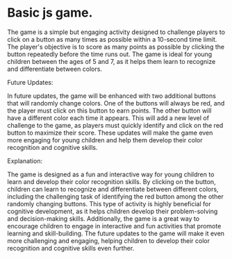 # Basic js game.

The game is a simple but engaging activity designed to challenge players to click on a button as many times as possible within a 10-second time limit. The player's objective is to score as many points as possible by clicking the button repeatedly before the time runs out. The game is ideal for young children between the ages of 5 and 7, as it helps them learn to recognize and differentiate between colors.

Future Updates:

In future updates, the game will be enhanced with two additional buttons that will randomly change colors. One of the buttons will always be red, and the player must click on this button to earn points. The other button will have a different color each time it appears. This will add a new level of challenge to the game, as players must quickly identify and click on the red button to maximize their score. These updates will make the game even more engaging for young children and help them develop their color recognition and cognitive skills.

Explanation:

The game is designed as a fun and interactive way for young children to learn and develop their color recognition skills. By clicking on the button, children can learn to recognize and differentiate between different colors, including the challenging task of identifying the red button among the other randomly changing buttons. This type of activity is highly beneficial for cognitive development, as it helps children develop their problem-solving and decision-making skills. Additionally, the game is a great way to encourage children to engage in interactive and fun activities that promote learning and skill-building. The future updates to the game will make it even more challenging and engaging, helping children to develop their color recognition and cognitive skills even further.
